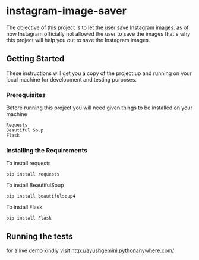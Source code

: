# instagram-image-saver

The objective of this project is to let the user save Instagram images. 
as of now Instagram officially not allowed the user to save the images that's why this project will help you out to save the Instagram images.


## Getting Started

These instructions will get you a copy of the project up and running on your local machine for development and testing purposes.
### Prerequisites

Before running this project you will need given things to be installed on your machine
```
Requests
Beautiful Soup
Flask
```

### Installing the Requirements


To install requests

```
pip install requests
```

To install BeautifulSoup

```
pip install beautifulsoup4
```

To install Flask

```
pip install Flask
```

## Running the tests

for a live demo kindly visit http://ayushgemini.pythonanywhere.com/


